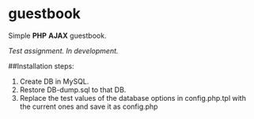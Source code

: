 # guestbook
Simple **PHP** **AJAX** guestbook.

_Test assignment. In development._

##Installation steps:

1. Create DB in MySQL.
2. Restore DB-dump.sql to that DB.
3. Replace the test values of the database options in config.php.tpl with the current ones and save it as config.php
